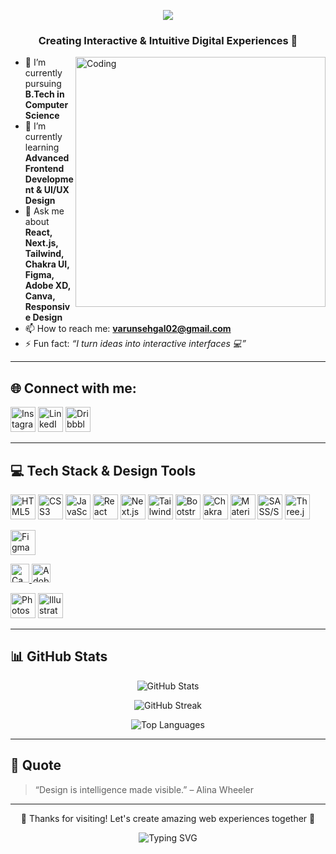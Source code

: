 <p align="center">
  <img src="https://readme-typing-svg.herokuapp.com?font=Fira+Code&size=28&duration=3000&pause=1000&color=00F7FF&center=true&vCenter=true&width=700&lines=Hi+%F0%9F%91%8B%2C+I'm+Varun+Sehgal!;Frontend+Developer+%7C+UI%2FUX+Designer;Let’s+Build+Modern+Web+Apps+%F0%9F%9A%80" />
</p>

<h3 align="center">Creating Interactive & Intuitive Digital Experiences 🚀</h3>

<img align="right" alt="Coding" width="400" src="https://cdn.dribbble.com/users/1162077/screenshots/3848914/media/320984a9ca58b3c73274c9259ecf6de8.gif" />

- 🔭 I’m currently pursuing **B.Tech in Computer Science**
- 🌱 I’m currently learning **Advanced Frontend Development & UI/UX Design**
- 💬 Ask me about **React, Next.js, Tailwind, Chakra UI, Figma, Adobe XD, Canva, Responsive Design**
- 📫 How to reach me: **varunsehgal02@gmail.com**
- ⚡ Fun fact: *“I turn ideas into interactive interfaces 💻”*

---

## 🌐 Connect with me:

<p align="left">
  <a href="https://www.instagram.com/varun_sehgal_2005/" target="_blank"><img title="Instagram" src="https://skillicons.dev/icons?i=instagram" alt="Instagram" height="40"/></a>
  <a href="https://www.linkedin.com/in/varunsehgal02/" target="_blank"><img title="LinkedIn" src="https://skillicons.dev/icons?i=linkedin" alt="LinkedIn" height="40"/></a>
  <a href="https://dribbble.com/varunsehgal02" target="_blank"><img title="Dribbble" src="https://skillicons.dev/icons?i=dribbble" alt="Dribbble" height="40"/></a>
</p>

---

## 💻 Tech Stack & Design Tools

<p align="left">
  <!-- Frontend -->
  <a><img title="HTML5" src="https://skillicons.dev/icons?i=html" height="40"/></a>
  <a><img title="CSS3" src="https://skillicons.dev/icons?i=css" height="40"/></a>
  <a><img title="JavaScript" src="https://skillicons.dev/icons?i=js" height="40"/></a>
  <a><img title="React" src="https://skillicons.dev/icons?i=react" height="40"/></a>
  <a><img title="Next.js" src="https://skillicons.dev/icons?i=nextjs" height="40"/></a>
  <a><img title="Tailwind CSS" src="https://skillicons.dev/icons?i=tailwind" height="40"/></a>
  <a><img title="Bootstrap" src="https://skillicons.dev/icons?i=bootstrap" height="40"/></a>
  <a><img title="Chakra UI" src="https://avatars.githubusercontent.com/u/54212428?s=280&v=4" height="40"/></a>
  <a><img title="Material UI" src="https://skillicons.dev/icons?i=mui" height="40"/></a>
  <a><img title="SASS/SCSS" src="https://skillicons.dev/icons?i=sass" height="40"/></a>
  <a><img title="Three.js" src="https://skillicons.dev/icons?i=threejs" height="40"/></a>

  <!-- Design/UIUX -->
  <a href="https://www.figma.com/" target="_blank"><img title="Figma" src="https://skillicons.dev/icons?i=figma" height="40"/></a>

  <!-- Canva & Adobe XD Badges -->
  <a href="https://www.canva.com/" target="_blank">
    <img title="Canva" src="https://img.shields.io/badge/Canva-20C997?style=for-the-badge&logo=canva&logoColor=white" height="30"/>
  </a>
  <a href="https://www.adobe.com/products/xd.html" target="_blank">
    <img title="Adobe XD" src="https://img.shields.io/badge/Adobe%20XD-FF61F6?style=for-the-badge&logo=adobexd&logoColor=white" height="30"/>
  </a>

  <a href="https://www.adobe.com/products/photoshop.html" target="_blank"><img title="Photoshop" src="https://skillicons.dev/icons?i=photoshop" height="40"/></a>
  <a href="https://www.adobe.com/products/illustrator.html" target="_blank"><img title="Illustrator" src="https://skillicons.dev/icons?i=illustrator" height="40"/></a>
</p>

---

## 📊 GitHub Stats

<p align="center">
  <img src="https://github-readme-stats.vercel.app/api?username=varunsehgal02&show_icons=true&theme=tokyonight" alt="GitHub Stats" />
</p>

<p align="center">
  <img src="https://github-readme-streak-stats.herokuapp.com/?user=varunsehgal02&theme=tokyonight" alt="GitHub Streak" />
</p>

<p align="center">
  <img src="https://github-readme-stats.vercel.app/api/top-langs/?username=varunsehgal02&layout=compact&theme=tokyonight" alt="Top Languages" />
</p>

---

## 💬 Quote

> “Design is intelligence made visible.” – Alina Wheeler

---

<p align="center">💖 Thanks for visiting! Let's create amazing web experiences together 🚀</p>
<p align="center">
  <img src="https://readme-typing-svg.herokuapp.com?font=Fira+Code&size=24&pause=1000&color=00F7FF&center=true&vCenter=true&width=435&lines=Happy+Coding!;Keep+Building+Modern+UI!;Follow+for+more+%F0%9F%91%80" alt="Typing SVG" />
</p>

